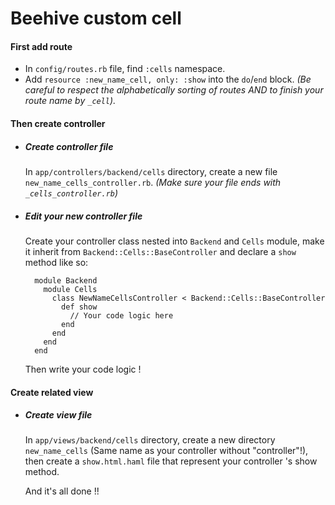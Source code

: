 # Beehive custom cell

#### First add route

 - In `config/routes.rb` file, find `:cells` namespace.
 - Add `resource :new_name_cell, only: :show` into the `do`/`end` block. _(Be careful to respect the alphabetically sorting of routes AND to finish your route name by `_cell`)._

#### Then create controller

 - ##### Create controller file

   In `app/controllers/backend/cells` directory, create a new file `new_name_cells_controller.rb`. _(Make sure your file ends with `_cells_controller.rb`)_

 - ##### Edit your new controller file

   Create your controller class nested into `Backend` and `Cells` module, make it inherit from `Backend::Cells::BaseController` and declare a `show` method like so:
   ```
     module Backend
       module Cells
         class NewNameCellsController < Backend::Cells::BaseController
           def show
             // Your code logic here
           end
         end
       end
     end
   ```
   Then write your code logic !

#### Create related view

 - ##### Create view file

   In `app/views/backend/cells` directory, create a new directory `new_name_cells` (Same name as your controller without "controller"!), then create a `show.html.haml` file that represent your controller 's show method.

   And it's all done !!
